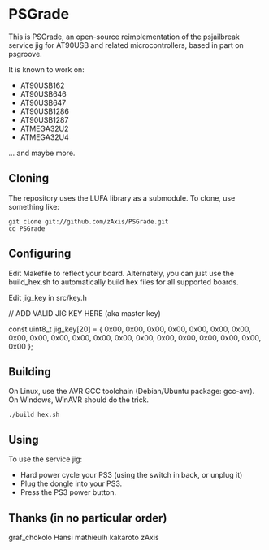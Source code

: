 PSGrade
=======

This is PSGrade, an open-source reimplementation of the psjailbreak service jig for AT90USB and related microcontrollers, based in part on psgroove.

It is known to work on:

- AT90USB162
- AT90USB646
- AT90USB647
- AT90USB1286
- AT90USB1287
- ATMEGA32U2
- ATMEGA32U4

... and maybe more.


Cloning
-------
The repository uses the LUFA library as a submodule.  To clone, use something like:

    git clone git://github.com/zAxis/PSGrade.git
    cd PSGrade


Configuring
-----------

Edit Makefile to reflect your board.  Alternately, you can just use the build_hex.sh to automatically build hex files for all supported boards.

Edit jig_key in src/key.h

// ADD VALID JIG KEY HERE (aka master key)

const uint8_t jig_key[20] = {
        0x00, 0x00, 0x00, 0x00,
        0x00, 0x00, 0x00, 0x00,
        0x00, 0x00, 0x00, 0x00,
        0x00, 0x00, 0x00, 0x00,
        0x00, 0x00, 0x00, 0x00
};


Building
--------
On Linux, use the AVR GCC toolchain (Debian/Ubuntu package: gcc-avr).
On Windows, WinAVR should do the trick.

    ./build_hex.sh


Using
-----
To use the service jig:
  
* Hard power cycle your PS3 (using the switch in back, or unplug it)
* Plug the dongle into your PS3.
* Press the PS3 power button.


Thanks (in no particular order)
------
graf_chokolo
Hansi
mathieulh
kakaroto
zAxis

